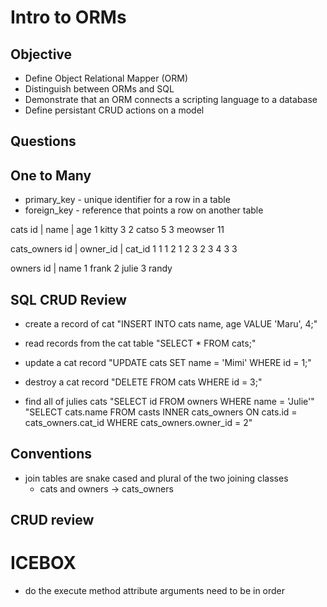 # Intro to ORMs

## Objective

- Define Object Relational Mapper (ORM)
- Distinguish between ORMs and SQL
- Demonstrate that an ORM connects a scripting language to a database
- Define persistant CRUD actions on a model

## Questions

## One to Many

- primary_key - unique identifier for a row in a table
- foreign_key - reference that points a row on another table

cats
id | name | age 
1    kitty   3
2    catso   5
3    meowser 11

cats_owners
id | owner_id | cat_id
1       1         1
2       1         2
3       2         3 
4       3         3

owners
id | name
1    frank
2    julie
3    randy

## SQL CRUD Review

- create a record of cat
"INSERT INTO cats name, age VALUE 'Maru', 4;"

- read records from the cat table
"SELECT * FROM cats;"

- update a cat record
"UPDATE cats SET name = 'Mimi' WHERE id = 1;"

- destroy a cat record
"DELETE FROM cats WHERE id = 3;"

- find all of julies cats
"SELECT id FROM owners WHERE name = 'Julie'"
"SELECT cats.name 
 FROM casts 
 INNER cats_owners 
 ON cats.id = cats_owners.cat_id 
 WHERE cats_owners.owner_id = 2"

## Conventions

- join tables are snake cased and plural of the two joining classes
  - cats and owners -> cats_owners

## CRUD review


# ICEBOX
- do the execute method attribute arguments need to be in order